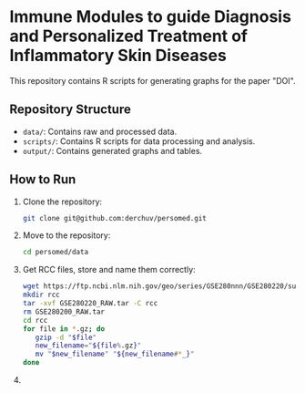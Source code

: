 # Immune Modules to guide Diagnosis and Personalized Treatment of Inflammatory Skin Diseases

This repository contains R scripts for generating graphs for the paper "DOI".

## Repository Structure

- `data/`: Contains raw and processed data.
- `scripts/`: Contains R scripts for data processing and analysis.
- `output/`: Contains generated graphs and tables.

## How to Run

1. Clone the repository:
   ```bash
   git clone git@github.com:derchuv/persomed.git
   ```
1. Move to the repository:
   ```bash
   cd persomed/data
   ```
1. Get RCC files, store and name them correctly:
   ```bash
   wget https://ftp.ncbi.nlm.nih.gov/geo/series/GSE280nnn/GSE280220/suppl/GSE280220_RAW.tar
   mkdir rcc
   tar -xvf GSE280220_RAW.tar -C rcc
   rm GSE280200_RAW.tar
   cd rcc
   for file in *.gz; do
      gzip -d "$file"
      new_filename="${file%.gz}"
      mv "$new_filename" "${new_filename#*_}"
   done
   ```
1. 
